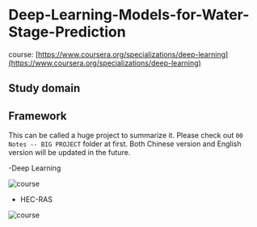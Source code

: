 # Deep-Learning-Models-for-Water-Stage-Prediction

course: [https://www.coursera.org/specializations/deep-learning](https://www.coursera.org/specializations/deep-learning)

## Study domain


## Framework 
This can be called a huge project to summarize it. Please check out `00 Notes -- BIG PROJECT` folder at first. Both Chinese version and English version will be updated in the future.

-Deep Learning
<div align="left">
<img src="https://github.com/JimengShi/DL-WaLeF/tree/main/figures/hec-ras.png" alt="course" >
</div>

- HEC-RAS
<div align="left">
<img src="https://github.com/JimengShi/DL-WaLeF/tree/main/figures/hec-ras.png" alt="course" >
</div>



